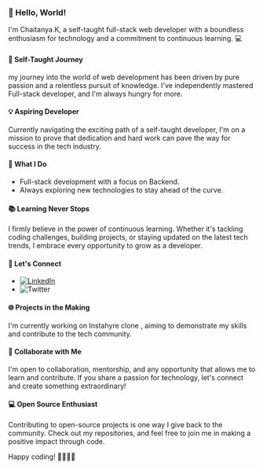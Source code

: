 ### 👋 Hello, World!

I'm Chaitanya.K, a self-taught full-stack web developer with a boundless enthusiasm for technology and a commitment to continuous learning. 💻

#### 🌱 Self-Taught Journey

my journey into the world of web development has been driven by pure passion and a relentless pursuit of knowledge. I've independently mastered Full-stack developer, and I'm always hungry for more.

#### 💡 Aspiring Developer

Currently navigating the exciting path of a self-taught developer, I'm on a mission to prove that dedication and hard work can pave the way for success in the tech industry.

#### 🚀 What I Do

- Full-stack development with a focus on Backend.
- Always exploring new technologies to stay ahead of the curve.

#### 📚 Learning Never Stops

I firmly believe in the power of continuous learning. Whether it's tackling coding challenges, building projects, or staying updated on the latest tech trends, I embrace every opportunity to grow as a developer.

#### 🔗 Let's Connect

- [![LinkedIn](https://img.shields.io/badge/LinkedIn-Connect-blue?logo=linkedin&logoColor=white)](https://www.linkedin.com/in/chaitanya-kulthe/)
- ![Twitter](https://img.shields.io/twitter/follow/ChaitanyaK48841?style=social)


#### 🌐 Projects in the Making

I'm currently working on Instahyre clone , aiming to demonstrate my skills and contribute to the tech community.

#### 🚀 Collaborate with Me

I'm open to collaboration, mentorship, and any opportunity that allows me to learn and contribute. If you share a passion for technology, let's connect and create something extraordinary!

#### 💻 Open Source Enthusiast

Contributing to open-source projects is one way I give back to the community. Check out my repositories, and feel free to join me in making a positive impact through code.

Happy coding! 👩‍💻👨‍💻
